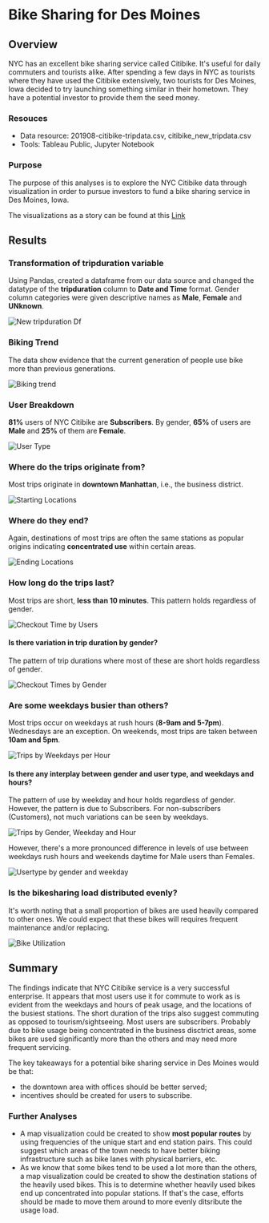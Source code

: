 
# Bike Sharing for Des Moines

## Overview

NYC has an excellent bike sharing service called Citibike. It's useful for daily commuters and tourists alike. After spending a few days in NYC as tourists where they have used the Citibike extensively, two tourists for Des Moines, Iowa decided to try launching something similar in their hometown. They have a potential investor to provide them the seed money.


### Resouces

- Data resource: 201908-citibike-tripdata.csv, citibike_new_tripdata.csv
- Tools: Tableau Public, Jupyter Notebook

### Purpose

The purpose of this analyses is to explore the NYC Citibike data through visualization in order to pursue investors to fund a bike sharing service in Des Moines, Iowa.

The visualizations as a story can be found at this [Link](https://public.tableau.com/app/profile/nusrat.jahan7803/viz/NYCCitibikeViz/NYCCitibikeViz)

## Results

### Transformation of tripduration variable

Using Pandas, created a dataframe from our data source and changed the datatype of the **tripduration** column to **Date and Time** format. Gender column categories were given descriptive names as **Male**, **Female** and **UNknown**.

![New tripduration Df](https://github.com/Nusratnimme/citibike-sharing/blob/main/Images/New_Tripduration.png)

### Biking Trend

The data show evidence that the current generation of people use bike more than previous generations.

![Biking trend](https://github.com/Nusratnimme/citibike-sharing/blob/main/Images/Bike%20trend.png)


### User Breakdown

**81%** users of NYC Citibike are **Subscribers**. By gender, **65%** of users are **Male** and **25%** of them are **Female**.

![User Type](https://github.com/Nusratnimme/citibike-sharing/blob/main/Images/User%20type.png)

### Where do the trips originate from?
Most trips originate in **downtown Manhattan**, i.e., the business district. 

![Starting Locations](https://github.com/Nusratnimme/citibike-sharing/blob/main/Images/Starting%20Locations.png)

### Where do they end?
Again, destinations of most trips are often the same stations as popular origins indicating **concentrated use** within certain areas.

![Ending Locations](https://github.com/Nusratnimme/citibike-sharing/blob/main/Images/Ending%20Locations.png)

### How long do the trips last?
Most trips are short, **less than 10 minutes**. This pattern holds regardless of gender.

![Checkout Time by Users](https://github.com/Nusratnimme/citibike-sharing/blob/main/Images/Checkout%20time%20for%20users.png)

#### Is there variation in trip duration by gender?
The pattern of trip durations where most of these are short holds regardless of gender.

![Checkout Times by Gender](https://github.com/Nusratnimme/citibike-sharing/blob/main/Images/Checkout%20times%20by%20gender.png)

### Are some weekdays busier than others?
Most trips occur on weekdays at rush hours (**8-9am and 5-7pm**). Wednesdays are an exception. On weekends, most trips are taken between **10am and 5pm**.

![Trips by Weekdays per Hour](https://github.com/Nusratnimme/citibike-sharing/blob/main/Images/Trips%20by%20Weekday%20per%20hour.png)

#### Is there any interplay between gender and user type, and weekdays and hours?
The pattern of use by weekday and hour holds regardless of gender. However, the pattern is due to Subscribers. For non-subscribers (Customers), not much variations can be seen by weekdays.

![Trips by Gender, Weekday and Hour](https://github.com/Nusratnimme/citibike-sharing/blob/main/Images/Trips%20by%20Gender%2C%20Weekday%20and%20Hour.png)

However, there's a more pronounced difference in levels of use between weekdays rush hours and weekends daytime for Male users than Females.

![Usertype by gender and weekday](https://github.com/Nusratnimme/citibike-sharing/blob/main/Images/Usertype%20by%20gender%20and%20weekday.png)

### Is the bikesharing load distributed evenly?
It's worth noting that a small proportion of bikes are used heavily compared to other ones. We could expect that these bikes will requires frequent maintenance and/or replacing.

![Bike Utilization](https://github.com/Nusratnimme/citibike-sharing/blob/main/Images/Bike%20Utilization.png)

## Summary

The findings indicate that NYC Citibike service is a very successful enterprise. It appears that most users use it for commute to work as is evident from the weekdays and hours of peak usage, and the locations of the busiest stations. The short duration of the trips also suggest commuting as opposed to tourism/sightseeing. Most users are subscribers. Probably due to bike usage being concentrated in the business disctrict areas, some bikes are used significantly more than the others and may need more frequent servicing.

The key takeaways for a potential bike sharing service in Des Moines would be that:
- the downtown area with offices should be better served;
- incentives should be created for users to subscribe.

### Further Analyses

- A map visualization could be created to show **most popular routes** by using frequencies of the unique start and end station pairs. This could suggest which areas of the town needs to have better biking infrastructure such as bike lanes with physical barriers, etc.
- As we know that some bikes tend to be used a lot more than the others, a map visualization could be created to show the destination stations of the heavily used bikes. This is to determine whether heavily used bikes end up concentrated into popular stations. If that's the case, efforts should be made to move them around to more evenly ditsribute the usage load.    
